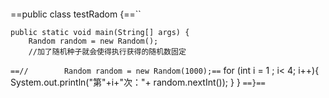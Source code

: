 ```

```

==public class testRadom {==``

    public static void main(String[] args) {
        Random random = new Random();
        //加了随机种子就会使得执行获得的随机数固定
`==//        Random random = new Random(1000);==`
        for (int i = 1 ; i< 4; i++){
            System.out.println("第"+i+"次："+ random.nextInt());
        }
    }
`==}==`